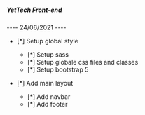 ##### YetTech Front-end ####

---- 24/06/2021 ----
- [*]  Setup global style 
    - [*]  Setup sass
    - [*]  Setup globale css files and classes
    - [*]  Setup bootstrap 5 

- [*]  Add main layout
    - [*]  Add navbar
    - [*]  Add footer